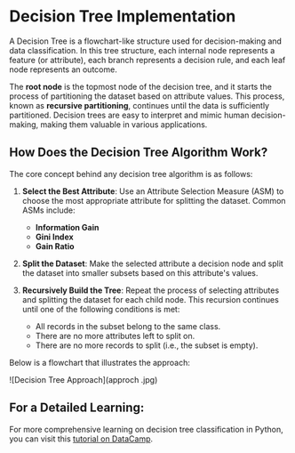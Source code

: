 # Decision Tree Implementation

A Decision Tree is a flowchart-like structure used for decision-making and data classification. In this tree structure, each internal node represents a feature (or attribute), each branch represents a decision rule, and each leaf node represents an outcome.

The **root node** is the topmost node of the decision tree, and it starts the process of partitioning the dataset based on attribute values. This process, known as **recursive partitioning**, continues until the data is sufficiently partitioned. Decision trees are easy to interpret and mimic human decision-making, making them valuable in various applications.

## How Does the Decision Tree Algorithm Work?

The core concept behind any decision tree algorithm is as follows:

1. **Select the Best Attribute**: Use an Attribute Selection Measure (ASM) to choose the most appropriate attribute for splitting the dataset. Common ASMs include:
   - **Information Gain**
   - **Gini Index**
   - **Gain Ratio**

2. **Split the Dataset**: Make the selected attribute a decision node and split the dataset into smaller subsets based on this attribute's values.

3. **Recursively Build the Tree**: Repeat the process of selecting attributes and splitting the dataset for each child node. This recursion continues until one of the following conditions is met:
   - All records in the subset belong to the same class.
   - There are no more attributes left to split on.
   - There are no more records to split (i.e., the subset is empty).

Below is a flowchart that illustrates the approach:

![Decision Tree Approach](approch .jpg)

## For a Detailed Learning:

For more comprehensive learning on decision tree classification in Python, you can visit this [tutorial on DataCamp](https://www.datacamp.com/tutorial/decision-tree-classification-python).


     
